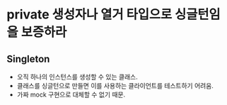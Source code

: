 # private 생성자나 열거 타입으로 싱글턴임을 보증하라

## Singleton
- 오직 하나의 인스턴스를 생성할 수 있는 클래스.
- 클래스를 싱글턴으로 만들면 이를 사용하는 클라이언트를 테스트하기 어려움.
- 가짜 mock 구현으로 대체할 수 없기 때문.

